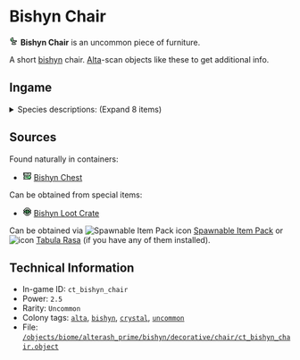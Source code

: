 # Bishyn Chair

<img src="https://raw.githubusercontent.com/Ceterai/Enternia/main/objects/biome/alterash_prime/bishyn/decorative/chair/icon.png" alt="Bishyn Chair icon" loading="lazy" height="16px" width="auto" /> **Bishyn Chair** is an uncommon piece of furniture.

A short [bishyn](https://ceterai.github.io/MyEnternia/Wiki/Tags/Bishyn) chair. [Alta](https://ceterai.github.io/MyEnternia/Wiki/Tags/Alta)-scan objects like these to get additional info.

## Ingame

<details markdown="1"><summary>Species descriptions: (Expand 8 items)</summary>

- Alta: These sleek wide chairs are iconic to the space-hungry bishyn architecture style.
- Apex: A short chair inlaid with poisonous crystal. I won't sit here.
- Avian: This chair looks like a cute little throne.
- Floran: A sssmall chair.
- Glitch: Calm. A gray chair with a hole for a crystal.
- Human: I mostly prefer a high back chairs, but this one is cool too.
- Hylotl: This chair looks slightly unbalanced on its back.
- Novakid: A comfy little chair.

</details>

## Sources

Found naturally in containers:

- <img src="https://raw.githubusercontent.com/Ceterai/Enternia/main/objects/biome/alterash_prime/bishyn/decorative/chest/icon.png" alt="Bishyn Chest icon" loading="lazy" height="16px" width="auto" /> [Bishyn Chest](https://ceterai.github.io/MyEnternia/Wiki/BishynChest)

Can be obtained from special items:

- <img src="https://raw.githubusercontent.com/Ceterai/Enternia/main/items/active/alta/loot/biome/ct_bishyn_loot.png" alt="Bishyn Loot Crate icon" loading="lazy" height="16px" width="auto" /> [Bishyn Loot Crate](https://ceterai.github.io/MyEnternia/Wiki/BishynLootCrate)

Can be obtained via <img src="https://raw.githubusercontent.com/Silverfeelin/Starbound-SpawnableItemPack/master/interface/sip/iconSmall.png" alt="Spawnable Item Pack icon" width="18" height="14"/> [Spawnable Item Pack](https://steamcommunity.com/sharedfiles/filedetails/?id=733665104) or <img src="https://steamuserimages-a.akamaihd.net/ugc/263843960696222713/3EC9A7C005541F7D577EBCB8C5736B4EFC9973D6/" alt="icon" width="8" height="12"/> [Tabula Rasa](https://community.playstarbound.com/resources/the-tabula-rasa.3222/) (if you have any of them installed).

## Technical Information

- In-game ID: `ct_bishyn_chair`
- Power: `2.5`
- Rarity: `Uncommon`
- Colony tags: [`alta`](https://ceterai.github.io/MyEnternia/Wiki/Tags/Alta), [`bishyn`](https://ceterai.github.io/MyEnternia/Wiki/Tags/Bishyn), [`crystal`](https://ceterai.github.io/MyEnternia/Wiki/Tags/Crystal), [`uncommon`](https://ceterai.github.io/MyEnternia/Wiki/Tags/Uncommon)
- File: [`/objects/biome/alterash_prime/bishyn/decorative/chair/ct_bishyn_chair.object`](https://github.com/Ceterai/Enternia/blob/main/objects/biome/alterash_prime/bishyn/decorative/chair/ct_bishyn_chair.object)
